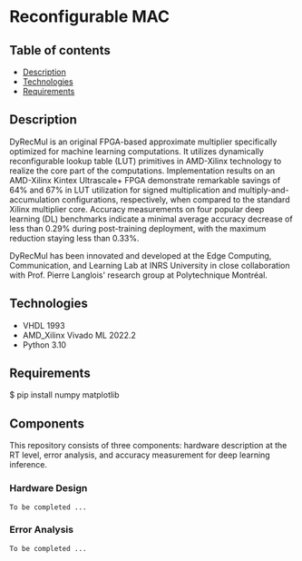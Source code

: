 # Reconfigurable MAC
 

## Table of contents
* [Description](#Description)
* [Technologies](#Technologies)
* [Requirements](#Requirements)

## Description
DyRecMul is an original FPGA-based approximate multiplier specifically optimized for machine learning computations. It utilizes dynamically reconfigurable lookup table (LUT) primitives in AMD-Xilinx technology to realize the core part of the computations. Implementation results on an AMD-Xilinx Kintex Ultrascale+ FPGA demonstrate remarkable savings of 64% and 67% in LUT utilization for signed multiplication and multiply-and-accumulation configurations, respectively, when compared to the standard Xilinx multiplier core. Accuracy measurements on four popular deep learning (DL) benchmarks indicate a minimal average accuracy decrease of less than 0.29% during post-training deployment, with the maximum reduction staying less than 0.33%.

DyRecMul has been innovated and developed at the Edge Computing, Communication, and Learning Lab at INRS University in close collaboration with Prof. Pierre Langlois' research group at Polytechnique Montréal.
	
## Technologies
* VHDL 1993
* AMD_Xilinx Vivado ML 2022.2
* Python 3.10
	
## Requirements
$ pip install numpy matplotlib

## Components
This repository consists of three components: hardware description at the RT level, error analysis, and accuracy measurement for deep learning inference.

### Hardware Design
```
To be completed ...
```

### Error Analysis
```
To be completed ...
```